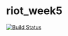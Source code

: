 # riot_week5

[![Build Status](https://travis-ci.org/corona10/riot_week5.svg?branch=master)](https://travis-ci.org/corona10/riot_week5)
